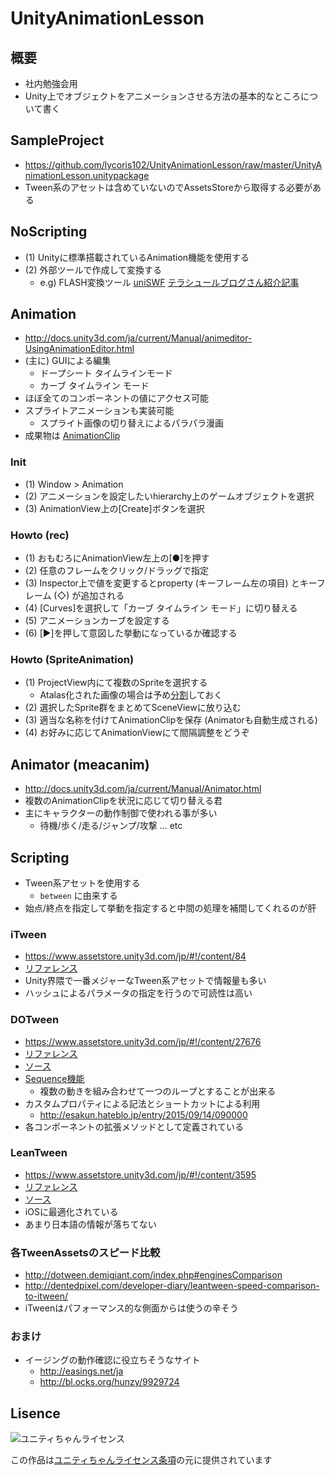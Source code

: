 # UnityAnimationLesson
## 概要
- 社内勉強会用
- Unity上でオブジェクトをアニメーションさせる方法の基本的なところについて書く

## SampleProject
- https://github.com/lycoris102/UnityAnimationLesson/raw/master/UnityAnimationLesson.unitypackage
- Tween系のアセットは含めていないのでAssetsStoreから取得する必要がある

## NoScripting
- (1) Unityに標準搭載されているAnimation機能を使用する
- (2) 外部ツールで作成して変換する
  - e.g) FLASH変換ツール [uniSWF](http://uniswf.com/) [テラシュールブログさん紹介記事](http://tsubakit1.hateblo.jp/entry/20120613/1339595924)

## Animation
- http://docs.unity3d.com/ja/current/Manual/animeditor-UsingAnimationEditor.html
- (主に) GUIによる編集
  - ドープシート タイムラインモード
  - カーブ タイムライン モード
- ほぼ全てのコンポーネントの値にアクセス可能
- スプライトアニメーションも実装可能
  - スプライト画像の切り替えによるパラパラ漫画
- 成果物は [AnimationClip](http://docs.unity3d.com/ja/current/ScriptReference/AnimationClip.html)

### Init
- (1) Window > Animation
- (2) アニメーションを設定したいhierarchy上のゲームオブジェクトを選択
- (3) AnimationView上の[Create]ボタンを選択

### Howto (rec)
- (1) おもむろにAnimationView左上の[●]を押す
- (2) 任意のフレームをクリック/ドラッグで指定
- (3) Inspector上で値を変更するとproperty (キーフレーム左の項目) とキーフレーム (◇) が追加される
- (4) [Curves]を選択して「カーブ タイムライン モード」に切り替える
- (5) アニメーションカーブを設定する
- (6) [▶︎]を押して意図した挙動になっているか確認する

### Howto (SpriteAnimation)
- (1) ProjectView内にて複数のSpriteを選択する
  - Atalas化された画像の場合は予め[分割](http://docs.unity3d.com/ja/current/Manual/SpriteEditor.html)しておく
- (2) 選択したSprite群をまとめてSceneViewに放り込む
- (3) 適当な名称を付けてAnimationClipを保存 (Animatorも自動生成される)
- (4) お好みに応じてAnimationViewにて間隔調整をどうぞ

## Animator (meacanim)
- http://docs.unity3d.com/ja/current/Manual/Animator.html
- 複数のAnimationClipを状況に応じて切り替える君
- 主にキャラクターの動作制御で使われる事が多い
  - 待機/歩く/走る/ジャンプ/攻撃 ... etc

## Scripting
- Tween系アセットを使用する
  - `between` に由来する
- 始点/終点を指定して挙動を指定すると中間の処理を補間してくれるのが肝

### iTween
- https://www.assetstore.unity3d.com/jp/#!/content/84
- [リファレンス](http://itween.pixelplacement.com/documentation.php)
- Unity界隈で一番メジャーなTween系アセットで情報量も多い
- ハッシュによるパラメータの指定を行うので可読性は高い

### DOTween
- https://www.assetstore.unity3d.com/jp/#!/content/27676
- [リファレンス](http://dotween.demigiant.com/documentation.php)
- [ソース](https://github.com/Demigiant/dotween)
- [Sequence機能](http://dotween.demigiant.com/documentation.php#creatingSequence)
  - 複数の動きを組み合わせて一つのループとすることが出来る
- カスタムプロパティによる記法とショートカットによる利用
  - http://esakun.hateblo.jp/entry/2015/09/14/090000
- 各コンポーネントの拡張メソッドとして定義されている

### LeanTween
- https://www.assetstore.unity3d.com/jp/#!/content/3595
- [リファレンス](http://dentedpixel.com/LeanTweenDocumentation/classes/LeanTween.html)
- [ソース](https://github.com/dentedpixel/LeanTween)
- iOSに最適化されている
- あまり日本語の情報が落ちてない

### 各TweenAssetsのスピード比較
- http://dotween.demigiant.com/index.php#enginesComparison
- http://dentedpixel.com/developer-diary/leantween-speed-comparison-to-itween/
- iTweenはパフォーマンス的な側面からは使うの辛そう

### おまけ
- イージングの動作確認に役立ちそうなサイト
  - http://easings.net/ja
  - http://bl.ocks.org/hunzy/9929724

## Lisence
<div><img src="http://unity-chan.com/images/imageLicenseLogo.png" alt="ユニティちゃんライセンス"><p>この作品は<a href="http://unity-chan.com/contents/license_jp/" target="_blank">ユニティちゃんライセンス条項</a>の元に提供されています</p></div>

